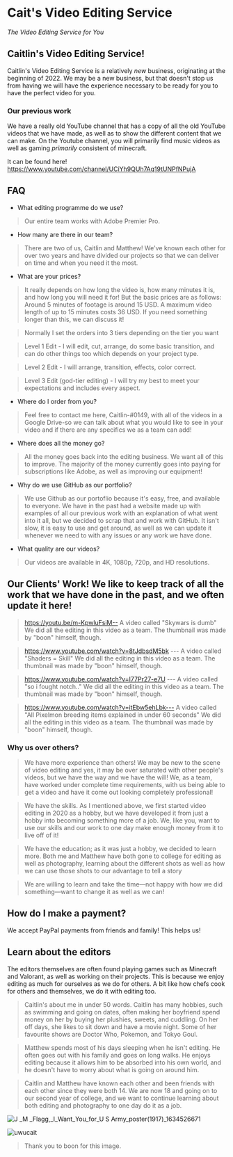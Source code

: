 # Cait's Video Editing Service 

_The Video Editing Service for You_

## Caitlin's Video Editing Service!

Caitlin's Video Editing Service is a relatively _new_ business, originating at the beginning of 2022. We may be a new business, but that doesn't stop us from having we will have the experience necessary to be ready for you to have the perfect video for you.

### Our previous work

We have a really old YouTube channel that has a copy of all the old YouTube videos that we have made, as well as to show the different content that we can make. On the Youtube channel, you will primarily find music videos as well as gaming _primarily_ consistent of minecraft.

It can be found here! https://www.youtube.com/channel/UCiYh9QUh7Aq19tUNPfNPujA

## FAQ 

* What editing programme do we use?

> Our entire team works with Adobe Premier Pro.

* How many are there in our team?

> There are two of us, Caitlin and Matthew! We've known each other for over two years and have divided our projects so that we can deliver on time and when you need it the most.

* What are your prices?

> It really depends on how long the video is, how many minutes it is, and how long you will need it for! But the basic prices are as follows: Around 5 minutes of footage is around 15 USD. A maximum video length of up to 15 minutes costs 36 USD. If you need something longer than this, we can discuss it!

> Normally I set the orders into 3 tiers depending on the tier you want 

> Level 1 Edit - I will edit, cut, arrange, do some basic transition, and can do other things too which depends on your project type.

> Level 2 Edit - I will arrange, transition, effects, color correct.

> Level 3 Edit (god-tier editing) - I will try my best to meet your expectations and includes every aspect.

* Where do I order from you?

> Feel free to contact me here, Caitlin-#0149, with all of the videos in a Google Drive-so we can talk about what you would like to see in your video and if there are any specifics we as a team can add! 

* Where does all the money go?

> All the money goes back into the editing business. We want all of this to improve. The majority of the money currently goes into paying for subscriptions like Adobe, as well as improving our equipment!

* Why do we use GitHub as our portfolio? 

> We use Github as our portoflio because it's easy, free, and available to everyone. We have in the past had a website made up with examples of all our previous work with an explanation of what went into it all, but we decided to scrap that and work with GitHub. It isn't slow, it is easy to use and get around, as well as we can update it whenever we need to with any issues or any work we have done.

* What quality are our videos?

> Our videos are available in 4K, 1080p, 720p, and HD resolutions. 

## Our Clients' Work! We like to keep track of all the work that we have done in the past, and we often update it here! 

> https://youtu.be/m-KpwluFsiM-- A video called "Skywars is dumb" We did all the editing in this video as a team. The thumbnail was made by "boon" himself, though.

> https://www.youtube.com/watch?v=8tJdbsdM5bk --- A video called "Shaders = Skill" We did all the editing in this video as a team. The thumbnail was made by "boon" himself, though.

> https://www.youtube.com/watch?v=I77Pr27-e7U --- A video called "so i fought notch.." We did all the editing in this video as a team. The thumbnail was made by "boon" himself, though.

> https://www.youtube.com/watch?v=itEbw5ehLbk--- A video called "All Pixelmon breeding items explained in under 60 seconds" We did all the editing in this video as a team. The thumbnail was made by "boon" himself, though.

### Why us over others?

> We have more experience than others! We may be new to the scene of video editing and yes, it may be over saturated with other people's videos, but we have the way and we have the will! We, as a team, have worked under complete time requirements, with us being able to get a video and have it come out looking completely professional!

> We have the skills. As I mentioned above, we first started video editing in 2020 as a hobby, but we have developed it from just a hobby into becoming something more of a job. We, like you, want to use our skills and our work to one day make enough money from it to live off of it!

> We have the education; as it was just a hobby, we decided to learn more. Both me and Matthew have both gone to college for editing as well as photography, learning about the different shots as well as how we can use those shots to our advantage to tell a story 

> We are willing to learn and take the time—not happy with how we did something—want to change it as well as we can! 

## How do I make a payment?

We accept PayPal payments from friends and family! This helps us! 

## Learn about the editors

The editors themselves are often found playing games such as Minecraft and Valorant, as well as working on their projects. This is because we enjoy editing as much for ourselves as we do for others. A bit like how chefs cook for others and themselves, we do it with editing too.

> Caitlin's about me in under 50 words. Caitlin has many hobbies, such as swimming and going on dates, often making her boyfriend spend money on her by buying her plushies, sweets, and cuddling. On her off days, she likes to sit down and have a movie night. Some of her favourite shows are Doctor Who, Pokemon, and Tokyo Goul.

> Matthew spends most of his days sleeping when he isn't editing. He often goes out with his family and goes on long walks. He enjoys editing because it allows him to be absorbed into his own world, and he doesn't have to worry about what is going on around him.

> Caitlin and Matthew have known each other and been friends with each other since they were both 14. We are now 18 and going on to our second year of college, and we want to continue learning about both editing and photography to one day do it as a job.

![J _M _Flagg,_I_Want_You_for_U S _Army_poster_(1917)_1634526671](https://user-images.githubusercontent.com/108618984/177056132-73c97852-1404-419f-9e28-c7e7403e0dce.png)

![uwucait](https://user-images.githubusercontent.com/108618984/177053391-db48beb2-e4de-44d2-8c35-3dfd6adb7396.png)

> Thank you to boon for this image.
